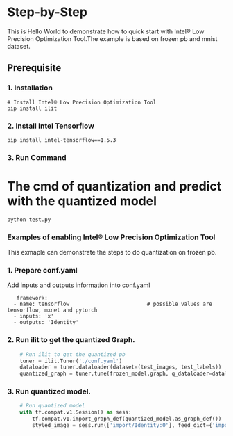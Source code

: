 Step-by-Step
============

This is Hello World to demonstrate how to quick start with Intel® Low Precision Optimization Tool.The example is based on frozen pb and mnist dataset.


## Prerequisite

### 1. Installation
```Shell
# Install Intel® Low Precision Optimization Tool
pip install ilit
```
### 2. Install Intel Tensorflow
```shell
pip install intel-tensorflow==1.5.3
```
### 3. Run Command
  # The cmd of quantization and predict with the quantized model 
  ```Shell
  python test.py 
  ```
### Examples of enabling Intel® Low Precision Optimization Tool 
This exmaple can demonstrate the steps to do quantization on frozen pb. 
### 1. Prepare conf.yaml  
Add inputs and outputs information into conf.yaml
```
   framework:
  - name: tensorflow                         # possible values are tensorflow, mxnet and pytorch
  - inputs: 'x'                               
  - outputs: 'Identity'
```
### 2. Run ilit to get the quantized Graph. 
```PyThon
    # Run ilit to get the quantized pb
    tuner = ilit.Tuner('./conf.yaml')
    dataloader = tuner.dataloader(dataset=(test_images, test_labels))
    quantized_graph = tuner.tune(frozen_model.graph, q_dataloader=dataloader, eval_func=eval_func)
```
### 3. Run quantized model.
```PyThon
    # Run quantized model 
    with tf.compat.v1.Session() as sess:
        tf.compat.v1.import_graph_def(quantized_model.as_graph_def())
        styled_image = sess.run(['import/Identity:0'], feed_dict={'import/x:0':test_images})

```
 
